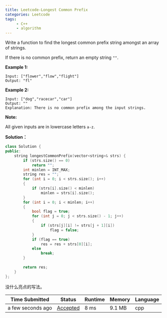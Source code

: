 ```yaml
---
title: Leetcode-Longest Common Prefix
categories: Leetcode
tags:
     - C++
     - algorithm
---
```


Write a function to find the longest common prefix string amongst an array of strings.

If there is no common prefix, return an empty string `""`.

<!-- more -->

**Example 1:**

```
Input: ["flower","flow","flight"]
Output: "fl"
```

**Example 2:**

```
Input: ["dog","racecar","car"]
Output: ""
Explanation: There is no common prefix among the input strings.
```

**Note:**

All given inputs are in lowercase letters `a-z`.

**Solution：**

```C++
class Solution {
public:
    string longestCommonPrefix(vector<string>& strs) {
        if (strs.size() == 0)
            return "";
        int minlen = INT_MAX;
        string res = "";
        for (int i = 0; i < strs.size(); i++)
        {
            if (strs[i].size() < minlen)
                minlen = strs[i].size();
        }
        for (int i = 0; i < minlen; i++)
        {
            bool flag = true;
            for (int j = 0; j < strs.size() - 1; j++)
            {
                if (strs[j][i] != strs[j + 1][i])
                    flag = false;
            }
            if (flag == true)
                res = res + strs[0][i];
            else
                break;
        }
        
        return res;
    }
};
```

没什么亮点的写法。

| Time Submitted    | Status                                                       | Runtime | Memory | Language |
| ----------------- | ------------------------------------------------------------ | ------- | ------ | -------- |
| a few seconds ago | [Accepted](https://leetcode.com/submissions/detail/218924015/) | 8 ms    | 9.1 MB | cpp      |


